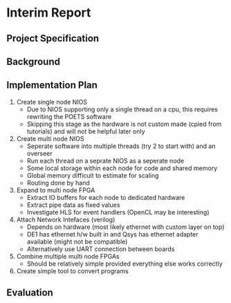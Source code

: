 # Interim Report

## Project Specification

## Background

## Implementation Plan

1.  Create single node NIOS
    -   Due to NIOS supporting only a single thread on a cpu, this requires rewriting the POETS software
    -   Skipping this stage as the hardware is not custom made (cpied from tutorials) and will not be helpful later only
2.  Create multi node NIOS  
    -   Seperate software into multiple threads (try 2 to start with) and an overseer
    -   Run each thread on a seprate NIOS as a seperate node
    -   Some local storage within each node for code and shared memory
    -   Global memory difficult to estimate for scaling
    -   Routing done by hand
3.  Expand to multi node FPGA  
    -   Extract IO buffers for each node to dedicated hardware
    -   Extract pipe data as fixed values
    -   Investigate HLS for event handlers (OpenCL may be interesting)
4.  Attach Network Intefaces (verilog)  
    -   Depends on hardware (most likely ethernet with custom layer on top)
    -   DE1 has ethernet h/w built in and Qsys has ethernet adapter available (might not be compatible)
    -   Alternatively use UART connection between boards
5.  Combine multiple multi node FPGAs  
    -   Should be relatively simple provided everything else works correctly
6.  Create simple tool to convert programs

## Evaluation
